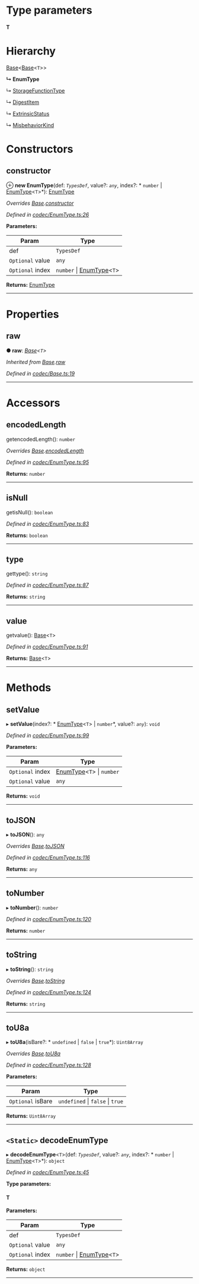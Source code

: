 

# Type parameters
#### T 
# Hierarchy

 [Base](_codec_base_.base.md)<[Base](_codec_base_.base.md)<`T`>>

**↳ EnumType**

↳  [StorageFunctionType](_metadata_.storagefunctiontype.md)

↳  [DigestItem](_digest_.digestitem.md)

↳  [ExtrinsicStatus](_extrinsicstatus_.extrinsicstatus.md)

↳  [MisbehaviorKind](_misbehaviorreport_.misbehaviorkind.md)

# Constructors

<a id="constructor"></a>

##  constructor

⊕ **new EnumType**(def: *`TypesDef`*, value?: *`any`*, index?: * `number` &#124; [EnumType](_codec_enumtype_.enumtype.md)<`T`>*): [EnumType](_codec_enumtype_.enumtype.md)

*Overrides [Base](_codec_base_.base.md).[constructor](_codec_base_.base.md#constructor)*

*Defined in [codec/EnumType.ts:26](https://github.com/polkadot-js/api/blob/50d23b7/packages/types/src/codec/EnumType.ts#L26)*

**Parameters:**

| Param | Type |
| ------ | ------ |
| def | `TypesDef` |
| `Optional` value | `any` |
| `Optional` index |  `number` &#124; [EnumType](_codec_enumtype_.enumtype.md)<`T`>|

**Returns:** [EnumType](_codec_enumtype_.enumtype.md)

___

# Properties

<a id="raw"></a>

##  raw

**● raw**: *[Base](_codec_base_.base.md)<`T`>*

*Inherited from [Base](_codec_base_.base.md).[raw](_codec_base_.base.md#raw)*

*Defined in [codec/Base.ts:19](https://github.com/polkadot-js/api/blob/50d23b7/packages/types/src/codec/Base.ts#L19)*

___

# Accessors

<a id="encodedlength"></a>

##  encodedLength

getencodedLength(): `number`

*Overrides [Base](_codec_base_.base.md).[encodedLength](_codec_base_.base.md#encodedlength)*

*Defined in [codec/EnumType.ts:95](https://github.com/polkadot-js/api/blob/50d23b7/packages/types/src/codec/EnumType.ts#L95)*

**Returns:** `number`

___
<a id="isnull"></a>

##  isNull

getisNull(): `boolean`

*Defined in [codec/EnumType.ts:83](https://github.com/polkadot-js/api/blob/50d23b7/packages/types/src/codec/EnumType.ts#L83)*

**Returns:** `boolean`

___
<a id="type"></a>

##  type

gettype(): `string`

*Defined in [codec/EnumType.ts:87](https://github.com/polkadot-js/api/blob/50d23b7/packages/types/src/codec/EnumType.ts#L87)*

**Returns:** `string`

___
<a id="value"></a>

##  value

getvalue(): [Base](_codec_base_.base.md)<`T`>

*Defined in [codec/EnumType.ts:91](https://github.com/polkadot-js/api/blob/50d23b7/packages/types/src/codec/EnumType.ts#L91)*

**Returns:** [Base](_codec_base_.base.md)<`T`>

___

# Methods

<a id="setvalue"></a>

##  setValue

▸ **setValue**(index?: * [EnumType](_codec_enumtype_.enumtype.md)<`T`> &#124; `number`*, value?: *`any`*): `void`

*Defined in [codec/EnumType.ts:99](https://github.com/polkadot-js/api/blob/50d23b7/packages/types/src/codec/EnumType.ts#L99)*

**Parameters:**

| Param | Type |
| ------ | ------ |
| `Optional` index |  [EnumType](_codec_enumtype_.enumtype.md)<`T`> &#124; `number`|
| `Optional` value | `any` |

**Returns:** `void`

___
<a id="tojson"></a>

##  toJSON

▸ **toJSON**(): `any`

*Overrides [Base](_codec_base_.base.md).[toJSON](_codec_base_.base.md#tojson)*

*Defined in [codec/EnumType.ts:116](https://github.com/polkadot-js/api/blob/50d23b7/packages/types/src/codec/EnumType.ts#L116)*

**Returns:** `any`

___
<a id="tonumber"></a>

##  toNumber

▸ **toNumber**(): `number`

*Defined in [codec/EnumType.ts:120](https://github.com/polkadot-js/api/blob/50d23b7/packages/types/src/codec/EnumType.ts#L120)*

**Returns:** `number`

___
<a id="tostring"></a>

##  toString

▸ **toString**(): `string`

*Overrides [Base](_codec_base_.base.md).[toString](_codec_base_.base.md#tostring)*

*Defined in [codec/EnumType.ts:124](https://github.com/polkadot-js/api/blob/50d23b7/packages/types/src/codec/EnumType.ts#L124)*

**Returns:** `string`

___
<a id="tou8a"></a>

##  toU8a

▸ **toU8a**(isBare?: * `undefined` &#124; `false` &#124; `true`*): `Uint8Array`

*Overrides [Base](_codec_base_.base.md).[toU8a](_codec_base_.base.md#tou8a)*

*Defined in [codec/EnumType.ts:128](https://github.com/polkadot-js/api/blob/50d23b7/packages/types/src/codec/EnumType.ts#L128)*

**Parameters:**

| Param | Type |
| ------ | ------ |
| `Optional` isBare |  `undefined` &#124; `false` &#124; `true`|

**Returns:** `Uint8Array`

___
<a id="decodeenumtype"></a>

## `<Static>` decodeEnumType

▸ **decodeEnumType**<`T`>(def: *`TypesDef`*, value?: *`any`*, index?: * `number` &#124; [EnumType](_codec_enumtype_.enumtype.md)<`T`>*): `object`

*Defined in [codec/EnumType.ts:45](https://github.com/polkadot-js/api/blob/50d23b7/packages/types/src/codec/EnumType.ts#L45)*

**Type parameters:**

#### T 
**Parameters:**

| Param | Type |
| ------ | ------ |
| def | `TypesDef` |
| `Optional` value | `any` |
| `Optional` index |  `number` &#124; [EnumType](_codec_enumtype_.enumtype.md)<`T`>|

**Returns:** `object`

___

